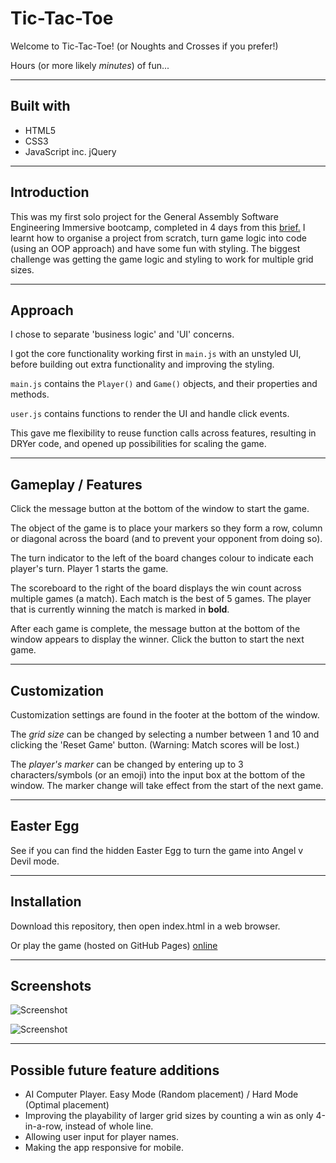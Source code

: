 # Tic-Tac-Toe

Welcome to Tic-Tac-Toe! 
(or Noughts and Crosses if you prefer!)

Hours (or more likely _minutes_) of fun...

---------------------------------------------------------------

## Built with

* HTML5
* CSS3
* JavaScript inc. jQuery

---------------------------------------------------------------
## Introduction

This was my first solo project for the General Assembly Software Engineering Immersive bootcamp, completed in 4 days from this [brief.](https://gist.github.com/wofockham/8e959d5cfe7d120f1157) I learnt how to organise a project from scratch, turn game logic into code (using an OOP approach) and have some fun with styling. The biggest challenge was getting the game logic and styling to work for multiple grid sizes.

---------------------------------------------------------------

## Approach

I chose to separate 'business logic' and 'UI' concerns. 

I got the core functionality working first in `main.js` with an unstyled UI, before building out extra functionality and improving the styling.

`main.js` contains the `Player()` and `Game()` objects, and their properties and methods.

`user.js` contains functions to render the UI and handle click events.

This gave me flexibility to reuse function calls across features, resulting in DRYer code, and opened up possibilities for scaling the game.

---------------------------------------------------------------

## Gameplay / Features

Click the message button at the bottom of the window to start the game.

The object of the game is to place your markers so they form a row, column or diagonal across the board (and to prevent your opponent from doing so).

The turn indicator to the left of the board changes colour to indicate each player's turn. Player 1 starts the game.

The scoreboard to the right of the board displays the win count across multiple games (a match). Each match is the best of 5 games. The player that is currently winning the match is marked in **bold**.

After each game is complete, the message button at the bottom of the window appears to display the winner. Click the button to start the next game.

---------------------------------------------------------------

## Customization

Customization settings are found in the footer at the bottom of the window.

The *grid size* can be changed by selecting a number between 1 and 10 and clicking the 'Reset Game' button. (Warning: Match scores will be lost.)

The *player's marker* can be changed by entering up to 3 characters/symbols (or an emoji) into the input box at the bottom of the window. The marker change will take effect from the start of the next game.

---------------------------------------------------------------

## Easter Egg

See if you can find the hidden Easter Egg to turn the game into Angel v Devil mode.

---------------------------------------------------------------

## Installation

Download this repository, then open index.html in a web browser.

Or play the game (hosted on GitHub Pages) [online](https://edwalters99.github.io/tic-tac-toe/)

---------------------------------------------------------------


## Screenshots


![Screenshot](https://edwalters99.github.io/tic-tac-toe/screenshot2.jpg)


![Screenshot](https://edwalters99.github.io/tic-tac-toe/screenshot3.jpg)

---------------------------------------------------------------
## Possible future feature additions

* AI Computer Player. Easy Mode (Random placement) / Hard Mode (Optimal placement)
* Improving the playability of larger grid sizes by counting a win as only 4-in-a-row, instead of whole line.
* Allowing user input for player names.
* Making the app responsive for mobile.


